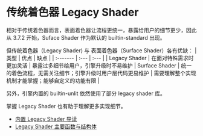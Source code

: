 # 传统着色器 Legacy Shader

相对于传统着色器而言，表面着色器让流程更统一，暴露给用户的细节更少，因此从 3.7.2 开始，Suface Shader 作为默认的 builtin-standard 出现。

但传统着色器（Legacy Shader) 与 表面着色器（Surface Shader）各有优缺：
| 类型 | 优点 | 缺点 |
| :------- | :--- | :--- |
| Legacy Shader | 在面对特殊需求时更加灵活 | 暴露过多细节给用户，引擎升级时不易维护 |
Surface Shader | 统一的着色流程，无需关注细节；引擎升级时用户层代码更易维护 | 需要理解整个实现机制才能掌握；能够自定义的功能有限 |

另外，引擎内置的 builtin-unlit 依然使用了部分 legacy shader 库。

掌握 Legacy Shader 也有助于理解更多实现细节。

- [内置 Legacy Shader 导读](./legacy-shader-builtins.md)
- [Legacy Shader 主要函数与结构体](./legacy-shader-func-struct.md)
